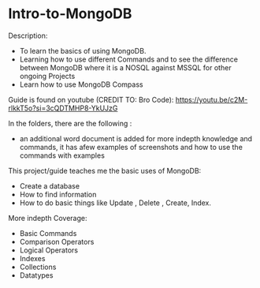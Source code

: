 # Intro-to-MongoDB

Description: 
- To learn the basics of using MongoDB.
- Learning how to use different Commands and to see the difference between MongoDB where it is a NOSQL against MSSQL for other ongoing Projects 
- Learn how to use MongoDB Compass

Guide is found on youtube (CREDIT TO: Bro Code): 
https://youtu.be/c2M-rlkkT5o?si=3cQDTMHP8-YkUJzG

In the folders, there are the following : 
- an additional word document is added for more indepth knowledge and commands, it has afew examples of screenshots and how to use the commands with examples 

This project/guide teaches me the basic uses of MongoDB:
- Create a database
- How to find information
- How to do basic things like Update , Delete , Create, Index.

More indepth Coverage:
- Basic Commands
- Comparison Operators
- Logical Operators
- Indexes
- Collections
- Datatypes
